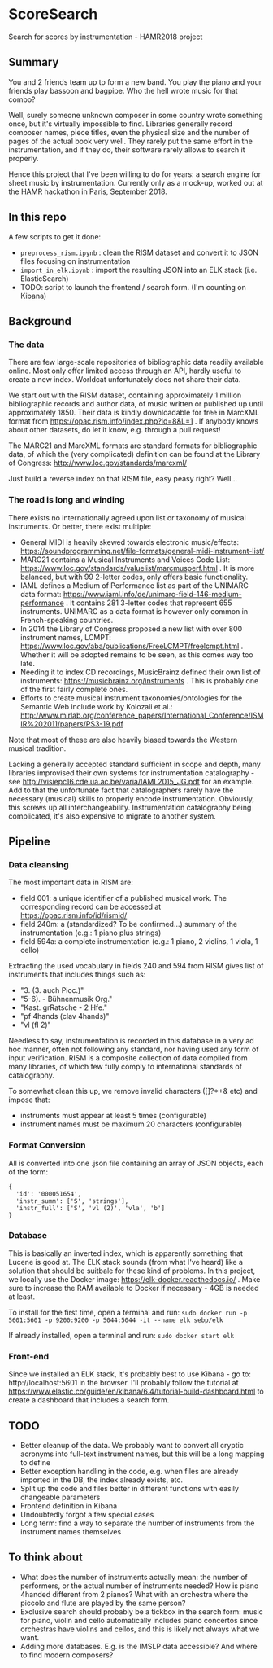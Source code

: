 # ScoreSearch
Search for scores by instrumentation - HAMR2018 project

## Summary
You and 2 friends team up to form a new band. You play the piano and your friends play bassoon and bagpipe. Who the hell wrote music for that combo? 

Well, surely someone unknown composer in some country wrote something once, but it's virtually impossible to find. Libraries generally record composer names, piece titles, even the physical size and the number of pages of the actual book very well. They rarely put the same effort in the instrumentation, and if they do, their software rarely allows to search it properly.

Hence this project that I've been willing to do for years: a search engine for sheet music by instrumentation. Currently only as a mock-up, worked out at the HAMR hackathon in Paris, September 2018.

## In this repo
A few scripts to get it done:
* `preprocess_rism.ipynb` : clean the RISM dataset and convert it to JSON files focusing on instrumentation
* `import_in_elk.ipynb` : import the resulting JSON into an ELK stack (i.e. ElasticSearch)
* TODO: script to launch the frontend / search form. (I'm counting on Kibana)

## Background

### The data
There are few large-scale repositories of bibliographic data readily available online. Most only offer limited access through an API, hardly useful to create a new index. Worldcat unfortunately does not share their data.

We start out with the RISM dataset, containing approximately 1 million bibliographic records and author data, of music written or published up until approximately 1850. Their data is kindly downloadable for free in MarcXML format from https://opac.rism.info/index.php?id=8&L=1 . If anybody knows about other datasets, do let it know, e.g. through a pull request!

The MARC21 and MarcXML formats are standard formats for bibliographic data, of which the (very complicated) definition can be found at the Library of Congress: http://www.loc.gov/standards/marcxml/

Just build a reverse index on that RISM file, easy peasy right? Well...

### The road is long and winding
There exists no internationally agreed upon list or taxonomy of musical instruments. Or better, there exist multiple: 
* General MIDI is heavily skewed towards electronic music/effects: https://soundprogramming.net/file-formats/general-midi-instrument-list/
* MARC21 contains a Musical Instruments and Voices Code List: https://www.loc.gov/standards/valuelist/marcmusperf.html . It is more balanced, but with 99 2-letter codes, only offers basic functionality.
* IAML defines a Medium of Performance list as part of the UNIMARC data format: https://www.iaml.info/de/unimarc-field-146-medium-performance . It contains 281 3-letter codes that represent 655 instruments. UNIMARC as a data format is however only common in French-speaking countries.
* In 2014 the Library of Congress proposed a new list with over 800 instrument names, LCMPT: https://www.loc.gov/aba/publications/FreeLCMPT/freelcmpt.html . Whether it will be adopted remains to be seen, as this comes way too late.
* Needing it to index CD recordings, MusicBrainz defined their own list of instruments: https://musicbrainz.org/instruments . This is probably one of the first fairly complete ones. 
* Efforts to create musical instrument taxonomies/ontologies for the Semantic Web include work by Kolozali et al.: http://www.mirlab.org/conference_papers/International_Conference/ISMIR%202011/papers/PS3-19.pdf

Note that most of these are also heavily biased towards the Western musical tradition.

Lacking a generally accepted standard sufficient in scope and depth, many libraries improvised their own systems for instrumentation catalography - see http://visiepc16.cde.ua.ac.be/varia/IAML2015_JG.pdf for an example. Add to that the unfortunate fact that catalographers rarely have the necessary (musical) skills to properly encode instrumentation. Obviously, this screws up all interchangeability. Instrumentation catalography being complicated, it's also expensive to migrate to another system.

## Pipeline

### Data cleansing
The most important data in RISM are:
* field 001: a unique identifier of a published musical work. The corresponding record can be accessed at https://opac.rism.info/id/rismid/<UUID>
* field 240m: a (standardized? To be confirmed...) summary of the instrumentation (e.g.: 1 piano plus strings)
* field 594a: a complete instrumentation (e.g.: 1 piano, 2 violins, 1 viola, 1 cello)

Extracting the used vocabulary in fields 240 and 594 from RISM gives list of instruments that includes things such as:
* "3. (3. auch Picc.)"
* "5-6). - Bühnenmusik Org."
* "Kast. grRatsche - 2 Hfe."
* "pf 4hands (clav 4hands)"
* "vl (fl 2)"

Needless to say, instrumentation is recorded in this database in a very ad hoc manner, often not following any standard, nor having used any form of input verification. RISM is a composite collection of data compiled from many libraries, of which few fully comply to international standards of catalography. 

To somewhat clean this up, we remove invalid characters (\[\]?\*+\& etc) and impose that:
* instruments must appear at least 5 times (configurable)
* instrument names must be maximum 20 characters (configurable)

### Format Conversion
All is converted into one .json file containing an array of JSON objects, each of the form:
```
{
  'id': '000051654', 
  'instr_summ': ['S', 'strings'], 
  'instr_full': ['S', 'vl (2)', 'vla', 'b']
}
```

### Database
This is basically an inverted index, which is apparently something that Lucene is good at. The ELK stack sounds (from what I've heard) like a solution that should be suitbale for these kind of problems. In this project, we locally use the Docker image: https://elk-docker.readthedocs.io/ . 
Make sure to increase the RAM available to Docker if necessary - 4GB is needed at least.

To install for the first time, open a terminal and run: 
`sudo docker run -p 5601:5601 -p 9200:9200 -p 5044:5044 -it --name elk sebp/elk`

If already installed, open a terminal and run:
`sudo docker start elk`

### Front-end
Since we installed an ELK stack, it's probably best to use Kibana - go to: http://localhost:5601 in the browser. 
I'll probably follow the tutorial at https://www.elastic.co/guide/en/kibana/6.4/tutorial-build-dashboard.html to create a dashboard that includes a search form.

## TODO
* Better cleanup of the data. We probably want to convert all cryptic acronyms into full-text instrument names, but this will be a long mapping to define
* Better exception handling in the code, e.g. when files are already imported in the DB, the index already exists, etc.
* Split up the code and files better in different functions with easily changeable parameters
* Frontend definition in Kibana
* Undoubtedly forgot a few special cases
* Long term: find a way to separate the number of instruments from the instrument names themselves

## To think about
* What does the number of instruments actually mean: the number of performers, or the actual number of instruments needed? How is piano 4handed different from 2 pianos? What with an orchestra where the piccolo and flute are played by the same person?
* Exclusive search should probably be a tickbox in the search form: music for piano, violin and cello automatically includes piano concertos since orchestras have violins and cellos, and this is likely not always what we want.
* Adding more databases. E.g. is the IMSLP data accessible? And where to find modern composers?
